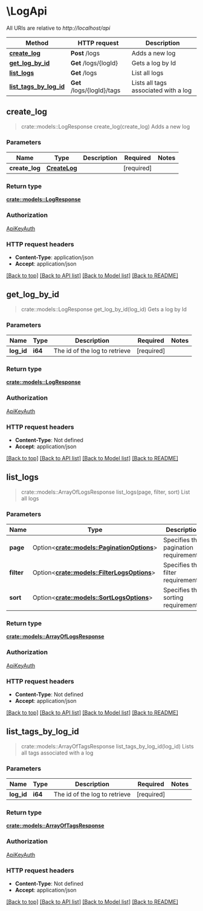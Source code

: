 # \LogApi

All URIs are relative to *http://localhost/api*

Method | HTTP request | Description
------------- | ------------- | -------------
[**create_log**](LogApi.md#create_log) | **Post** /logs | Adds a new log
[**get_log_by_id**](LogApi.md#get_log_by_id) | **Get** /logs/{logId} | Gets a log by Id
[**list_logs**](LogApi.md#list_logs) | **Get** /logs | List all logs
[**list_tags_by_log_id**](LogApi.md#list_tags_by_log_id) | **Get** /logs/{logId}/tags | Lists all tags associated with a log



## create_log

> crate::models::LogResponse create_log(create_log)
Adds a new log

### Parameters


Name | Type | Description  | Required | Notes
------------- | ------------- | ------------- | ------------- | -------------
**create_log** | [**CreateLog**](CreateLog.md) |  | [required] |

### Return type

[**crate::models::LogResponse**](LogResponse.md)

### Authorization

[ApiKeyAuth](../README.md#ApiKeyAuth)

### HTTP request headers

- **Content-Type**: application/json
- **Accept**: application/json

[[Back to top]](#) [[Back to API list]](../README.md#documentation-for-api-endpoints) [[Back to Model list]](../README.md#documentation-for-models) [[Back to README]](../README.md)


## get_log_by_id

> crate::models::LogResponse get_log_by_id(log_id)
Gets a log by Id

### Parameters


Name | Type | Description  | Required | Notes
------------- | ------------- | ------------- | ------------- | -------------
**log_id** | **i64** | The id of the log to retrieve | [required] |

### Return type

[**crate::models::LogResponse**](LogResponse.md)

### Authorization

[ApiKeyAuth](../README.md#ApiKeyAuth)

### HTTP request headers

- **Content-Type**: Not defined
- **Accept**: application/json

[[Back to top]](#) [[Back to API list]](../README.md#documentation-for-api-endpoints) [[Back to Model list]](../README.md#documentation-for-models) [[Back to README]](../README.md)


## list_logs

> crate::models::ArrayOfLogsResponse list_logs(page, filter, sort)
List all logs

### Parameters


Name | Type | Description  | Required | Notes
------------- | ------------- | ------------- | ------------- | -------------
**page** | Option<[**crate::models::PaginationOptions**](.md)> | Specifies the pagination requirements. |  |
**filter** | Option<[**crate::models::FilterLogsOptions**](.md)> | Specifies the filter requirements. |  |
**sort** | Option<[**crate::models::SortLogsOptions**](.md)> | Specifies the sorting requirements. |  |

### Return type

[**crate::models::ArrayOfLogsResponse**](ArrayOfLogsResponse.md)

### Authorization

[ApiKeyAuth](../README.md#ApiKeyAuth)

### HTTP request headers

- **Content-Type**: Not defined
- **Accept**: application/json

[[Back to top]](#) [[Back to API list]](../README.md#documentation-for-api-endpoints) [[Back to Model list]](../README.md#documentation-for-models) [[Back to README]](../README.md)


## list_tags_by_log_id

> crate::models::ArrayOfTagsResponse list_tags_by_log_id(log_id)
Lists all tags associated with a log

### Parameters


Name | Type | Description  | Required | Notes
------------- | ------------- | ------------- | ------------- | -------------
**log_id** | **i64** | The id of the log to retrieve | [required] |

### Return type

[**crate::models::ArrayOfTagsResponse**](ArrayOfTagsResponse.md)

### Authorization

[ApiKeyAuth](../README.md#ApiKeyAuth)

### HTTP request headers

- **Content-Type**: Not defined
- **Accept**: application/json

[[Back to top]](#) [[Back to API list]](../README.md#documentation-for-api-endpoints) [[Back to Model list]](../README.md#documentation-for-models) [[Back to README]](../README.md)

